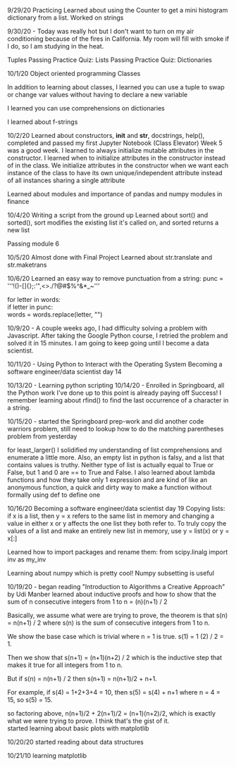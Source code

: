9/29/20 Practicing
Learned about using the Counter to get a mini histogram dictionary from a list. 
Worked on strings

9/30/20 - Today was really hot but I don't want to turn on my air conditioning because of the fires in California. My room will fill with smoke if I do, so I am studying in the heat. 

Tuples
Passing Practice Quiz: Lists
Passing Practice Quiz: Dictionaries

10/1/20
Object oriented programming
Classes


In addition to learning about classes, I learned you can use a tuple to swap or change var values without having to declare a new variable

I learned you can use comprehensions on dictionaries 

I learned about f-strings

10/2/20
Learned about constructors, __init__ and __str__, docstrings, help(), completed and passed my first Jupyter Notebook (Class Elevator) 
Week 5 was a good week. I learned to always initialize mutable attributes in the constructor. I learned when to initialize attributes in the constructor instead of in the class. We initialize attributes in the constructor when we want each instance of the class to have its own unique/independent attribute instead of all instances sharing a single attribute

Learned about modules and importance of pandas and numpy modules in finance

10/4/20
Writing a script from the ground up
Learned about sort() and sorted(), sort modifies the existing list it's called on, and sorted returns a new list 

Passing module 6

10/5/20 Almost done with Final Project
Learned about str.translate and str.maketrans

10/6/20
Learned an easy way to remove punctuation from a string:
punc = '''!()-[]{};:'"\,<>./?@#$%^&*_~'''

for letter in words:  
  if letter in punc:  
    words = words.replace(letter, "")

10/9/20 - A couple weeks ago, I had difficulty solving a problem with Javascript. After taking the Google Python course, I retried the problem and solved it in 15 minutes. I am going to keep going until I become a data scientist. 

10/11/20 - Using Python to Interact with the Operating System
Becoming a software engineer/data scientist day 14

10/13/20 - Learning python scripting
10/14/20 - Enrolled in Springboard, all the Python work I've done up to this point is already paying off
Success! I remember learning about rfind() to find the last occurrence of a character in a string. 

10/15/20 - started the Springboard prep-work and did another code warriors problem, still need to lookup how to do the matching parentheses problem from yesterday

for least_larger() I solidified my understanding of list comprehensions and enumerate a little more. Also, an empty list in python is falsy, and a list that contains values is truthy. Neither type of list is actually equal to True or False, but 1 and 0 are == to True and False. I also learned about lambda functions and how they take only 1 expression and are kind of like an anonymous function, a quick and dirty way to make a function without formally using def to define one

10/16/20 Becoming a software engineer/data scientist day 19
Copying lists: if x is a list, then y = x refers to the same list in memory and changing a value in either x or y affects the one list they both refer to. 
To truly copy the values of a list and make an entirely new list in memory, use y = list(x) or y = x[:]

Learned how to import packages and rename them:
from scipy.linalg import inv as my_inv

Learning about numpy which is pretty cool! Numpy subsetting is useful

10/19/20 - began reading "Introduction to Algorithms a Creative Approach" by Udi Manber learned about inductive proofs and how to show that the sum of n consecutive integers from 1 to n = (n)(n+1) / 2

Basically, we assume what were are trying to prove, the theorem is that s(n) = n(n+1) / 2 where s(n) is the sum of consecutive integers from 1 to n. 

We show the base case which is trivial where n = 1 is true. s(1) = 1 (2) / 2 = 1. 

Then we show that s(n+1) = (n+1)(n+2) / 2 which is the inductive step that makes it true for all integers from 1 to n. 

But if s(n) = n(n+1) / 2 then s(n+1) = n(n+1)/2 + n+1. 

For example, if s(4) = 1+2+3+4 = 10, then s(5) = s(4) + n+1 where n = 4 = 15, so s(5) = 15. 

so factoring above, n(n+1)/2 + 2(n+1)/2 = (n+1)(n+2)/2, which is exactly what we were trying to prove. I think that's the gist of it.  
started learning about basic plots with matplotlib

10/20/20 started reading about data structures

10/21/10 learning matplotlib